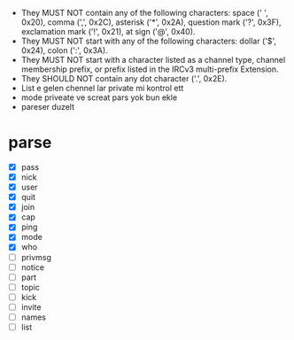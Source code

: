 - They MUST NOT contain any of the following characters: space (' ', 0x20), comma (',', 0x2C), asterisk ('*', 0x2A), question mark ('?', 0x3F), exclamation mark ('!', 0x21), at sign ('@', 0x40).
- They MUST NOT start with any of the following characters: dollar ('$', 0x24), colon (':', 0x3A).
- They MUST NOT start with a character listed as a channel type, channel membership prefix, or prefix listed in the IRCv3 multi-prefix Extension.
- They SHOULD NOT contain any dot character ('.', 0x2E).
- List e gelen chennel lar private mi kontrol ett
- mode priveate ve screat pars yok bun ekle 
- pareser duzelt



# parse
- [x] pass
- [x] nick
- [x] user
- [x] quit
- [x] join
- [x] cap
- [x] ping
- [x] mode
- [x] who
- [ ] privmsg
- [ ] notice
- [ ] part
- [ ] topic
- [ ] kick
- [ ] invite
- [ ] names
- [ ] list
